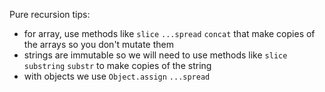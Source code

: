 Pure recursion tips:
- for array, use methods like `slice` `...spread` `concat` that make copies of the arrays so you don't mutate them
- strings are immutable so we will need to use methods like `slice` `substring` `substr` to make copies of the string
- with objects we use `Object.assign` `...spread`